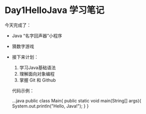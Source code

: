 # Day1HelloJava 学习笔记

今天完成了：

- Java “名字回声器”小程序
- 猜数字游戏

- 接下来计划：

  1. 学习Java基础语法
  2. 理解面向对象编程
  3. 掌握 Git 和 Github
 
  代码示例：


   ...java
  public class Main{
      public static void main(String[] args){
         System.out.println("Hello, Java!");
      }
  }

